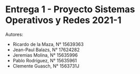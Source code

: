 Entrega 1 - Proyecto Sistemas Operativos y Redes 2021-1
=======================================================

Autores:
* Ricardo de la Maza, N° 15639363
* Jean-Paul Balazs, N° 17624282
* Jeremias Molina, N° 15635996
* Pablo Rodríguez, N° 15635961
* Clemente Guasch, N° 1563731J

